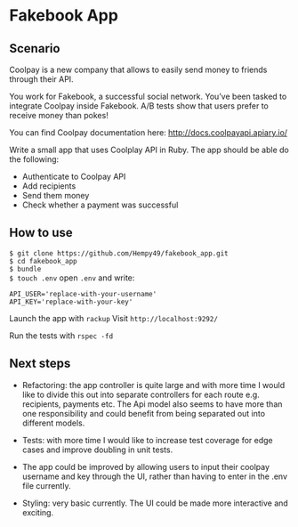 # Fakebook App

## Scenario
 
Coolpay is a new company that allows to easily send money to friends through their API.
 
You work for Fakebook, a successful social network. You’ve been tasked to integrate Coolpay inside Fakebook. A/B tests show that users prefer to receive money than pokes!
 
You can find Coolpay documentation here: http://docs.coolpayapi.apiary.io/
 
Write a small app that uses Coolplay API in Ruby. The app should be able do the following:
 
- Authenticate to Coolpay API
- Add recipients
- Send them money
- Check whether a payment was successful

## How to use

`$ git clone https://github.com/Hempy49/fakebook_app.git`  
`$ cd fakebook_app`  
`$ bundle`  
`$ touch .env`
open `.env` and write:
```
API_USER='replace-with-your-username'
API_KEY='replace-with-your-key'
```   
Launch the app with `rackup`
Visit `http://localhost:9292/`

Run the tests with `rspec -fd`

## Next steps

- Refactoring: the app controller is quite large and with more time I would like to divide this out into separate controllers for each route e.g. recipients, payments etc. The Api model also seems to have more than one responsibility and could benefit from being separated out into different models.

- Tests: with more time I would like to increase test coverage for edge cases and improve doubling in unit tests.  

- The app could be improved by allowing users to input their coolpay username and key through the UI, rather than having to enter in the .env file currently. 

- Styling: very basic currently. The UI could be made more interactive and exciting. 
